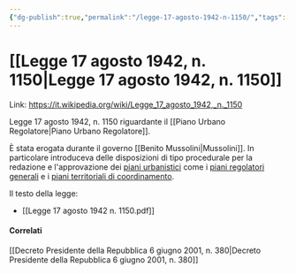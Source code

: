```yaml
---
{"dg-publish":true,"permalink":"/legge-17-agosto-1942-n-1150/","tags":["Legge","Urbanistica","Norma","Legge/Legge"]}
---
```



# [[Legge 17 agosto 1942, n. 1150\|Legge 17 agosto 1942, n. 1150]]


Link: https://it.wikipedia.org/wiki/Legge_17_agosto_1942,_n._1150

Legge 17 agosto 1942, n. 1150 riguardante il [[Piano Urbano Regolatore\|Piano Urbano Regolatore]]. 

È stata erogata durante il governo [[Benito Mussolini\|Mussolini]]. In particolare introduceva delle disposizioni di tipo procedurale per la redazione e l'approvazione dei [piani urbanistici](https://it.wikipedia.org/wiki/Piani_urbanistici "Piani urbanistici") come i [piani regolatori generali](https://it.wikipedia.org/wiki/Piani_regolatori_generali "Piani regolatori generali") e i [piani territoriali di coordinamento](https://it.wikipedia.org/wiki/Piani_territoriali_di_coordinamento "Piani territoriali di coordinamento").


Il testo della legge:
- [[Legge 17 agosto 1942 n. 1150.pdf]]


#### Correlati

[[Decreto Presidente della Repubblica 6 giugno 2001, n. 380\|Decreto Presidente della Repubblica 6 giugno 2001, n. 380]]

